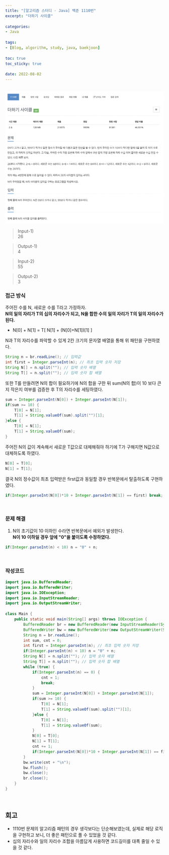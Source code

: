 ```yaml
--- 
title: "[알고리즘 스터디 - Java] 백준 1110번" 
excerpt: "더하기 사이클" 

categories: 
- Java

tags: 
- [Blog, algorithm, study, java, baekjoon]

toc: true
toc_sticky: true

date: 2022-08-02
--- 
```


<br>

<center><img src="/assets/images/baekjoon/1110.png"></center>

> Input-1) <br>
26 <br>

> Output-1) <br>
4 <br>

> Input-2) <br>
55 <br>

> Output-2) <br>
3 <br>


### 접근 방식
주어진 수를 N, 새로운 수를 T라고 가정하자.<br>
**N의 일의 자리가 T의 십의 자리수가 되고, N을 합한 수의 일의 자리가 T의 일의 자리수가 된다.**
- N[0] + N[1] = T[ N[1] + (N[0]+N[1])[1] ]

N과 T의 자리수를 파악할 수 있게 2칸 크기의 문자열 배열을 통해 위 패턴을 구현하였다.

```java
String n = br.readLine(); // 입력값
int first = Integer.parseInt(n); // 최초 입력 숫자 저장
String N[] = n.split(""); // 입력 숫자 배열
String T[] = n.split(""); // 입력 숫자 합 배열
```




또한 T를 만들려면 N의 합이 필요하기에 N의 합을 구한 뒤 
sum(N의 합)이 10 보다 큰지 작은지 여부를 검증한 후 T의 자리수를 세팅하였다. 

```java
sum = Integer.parseInt(N[0]) + Integer.parseInt(N[1]);
if(sum >= 10) {
    T[0] = N[1];
    T[1] = String.valueOf(sum).split("")[1];
}else {
    T[0] = N[1];
    T[1] = String.valueOf(sum);
}
```

주어진 N의 값이 계속해서 새로운 T값으로 대체해줘야 하기에 
T가 구해지면 N값으로 대체하도록 하였다.

```java
N[0] = T[0];
N[1] = T[1];
```

결국 N의 정수값이 최초 입력받은 first값과 동일할 경우 반복문에서 탈출하도록 구현하였다.

```java
if(Integer.parseInt(N[0])*10 + Integer.parseInt(N[1]) == first) break;    
```

<br>

### 문제 해결
1. N의 초기값이 10 이하인 수라면 반복문에서 예외가 발생한다.<br>
**N이 10 이하일 경우 앞에 "0"을 붙이도록 수정하였다.**

```java
if(Integer.parseInt(n) < 10) n = "0" + n;
```

<br>

### 작성코드
```java
import java.io.BufferedReader;
import java.io.BufferedWriter;
import java.io.IOException;
import java.io.InputStreamReader;
import java.io.OutputStreamWriter;

class Main {
    public static void main(String[] args) throws IOException {
        BufferedReader br = new BufferedReader(new InputStreamReader(System.in));
        BufferedWriter bw = new BufferedWriter(new OutputStreamWriter(System.out));
        String n = br.readLine();
        int sum, cnt = 0;
        int first = Integer.parseInt(n); // 최초 입력 숫자 저장
        if(Integer.parseInt(n) < 10) n = "0" + n;
        String N[] = n.split(""); // 입력 숫자 배열
        String T[] = n.split(""); // 입력 숫자 합 배열
        while (true) {
            if(Integer.parseInt(n) == 0) {
                cnt = 1;
                break;
            }
            sum = Integer.parseInt(N[0]) + Integer.parseInt(N[1]);
            if(sum >= 10) {
                T[0] = N[1];
                T[1] = String.valueOf(sum).split("")[1];
            }else {
                T[0] = N[1];
                T[1] = String.valueOf(sum);
            }
            N[0] = T[0];
            N[1] = T[1];
            cnt += 1;
            if(Integer.parseInt(N[0])*10 + Integer.parseInt(N[1]) == first) break;    
        }
        bw.write(cnt + "\n");
        bw.flush();
        bw.close();
        br.close();
    }
}
```

<br>

## 회고
- 1110번 문제의 알고리즘 패턴의 경우 생각보다는 단순해보였는데, 실제로 해당 로직을 구현하고 보니, 더 좋은 패턴으로 풀 수 있었을 것 같다. 
- 십의 자리수와 일의 자리수 조합을 아름답게 사용하면 코드길이를 대폭 줄일 수 있을 것 같다.